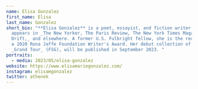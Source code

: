 ```yaml
---
name: Elisa Gonzalez
first_name: Elisa
last_name: Gonzalez
short_bio: "**Elisa Gonzalez** is a poet, essayist, and fiction writer. Her work
  appears in _The New Yorker, The Paris Review, The New York Times Magazine, The
  Drift,_ and elsewhere. A former U.S. Fulbright fellow, she is the recipient of
  a 2020 Rona Jaffe Foundation Writer's Award. Her debut collection of poetry,
  _Grand Tour_ (FSG), will be published in September 2023. "
portraits:
  - media: 2023/05/elisa-gonzalez
website: https://www.elisamariegonzalez.com/
instagram: elisamgonzalez
twitter: athenek
---
```

